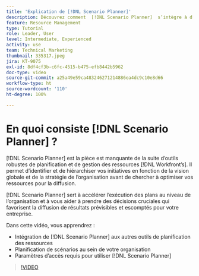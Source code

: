```yaml
---
title: 'Explication de [!DNL Scenario Planner]'
description: Découvrez comment  [!DNL Scenario Planner]  s’intègre à d’autres outils de planification des ressources. Apprenez ensuite à configurer  [!DNL Scenario Planner].
feature: Resource Management
type: Tutorial
role: Leader, User
level: Intermediate, Experienced
activity: use
team: Technical Marketing
thumbnail: 335317.jpeg
jira: KT-9075
exl-id: 8df4cf3b-c6fc-4515-b475-efb8442b5962
doc-type: video
source-git-commit: a25a49e59ca483246271214886ea4dc9c10e8d66
workflow-type: ht
source-wordcount: '110'
ht-degree: 100%

---
```


# En quoi consiste [!DNL Scenario Planner] ?

[!DNL Scenario Planner] est la pièce est manquante de la suite d’outils robustes de planification et de gestion des ressources [!DNL Workfront’s]. Il permet d’identifier et de hiérarchiser vos initiatives en fonction de la vision globale et de la stratégie de l’organisation avant de chercher à optimiser vos ressources pour la diffusion.

[!DNL Scenario Planner] sert à accélérer l’exécution des plans au niveau de l’organisation et à vous aider à prendre des décisions cruciales qui favorisent la diffusion de résultats prévisibles et escomptés pour votre entreprise.

Dans cette vidéo, vous apprendrez :

* Intégration de [!DNL Scenario Planner] aux autres outils de planification des ressources
* Planification de scénarios au sein de votre organisation
* Paramètres d’accès requis pour utiliser [!DNL Scenario Planner]

>[!VIDEO](https://video.tv.adobe.com/v/335317/?quality=12&learn=on)
